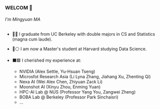 ### WELCOM 👋
###### I'm Mingyuan MA

- 🔷🔶 I graduate from UC Berkeley with double majors in CS and Statistics (magna cum laude).
- 🔴⚪️ I am now a Master's student at Harvard studying Data Science.
- ⬛️🟩 I cherished my experience at:
  
  - NVIDIA (Alex Settle, Yu-Hsuan Tseng)
  - Microsfot Research Asia (Li Lyna Zhang, Jiahang Xu, Zhenting Qi)
  - Nexa AI (Wei Alex Chen, Zhiyuan Zack Li)
  - Moonshot AI (Xinyu Zhou, Enming Yuan)
  - HPC-AI Lab @ NUS (Professor Yang You, Zangwei Zheng)
  - BOBA Lab @ Berkeley (Professor Park Sinchaisri)
  - ...

<!--
### WELCOM 👋
###### I'm Mingyuan MA

- 🔷🔶 I enjoy my undergrad study at UC Berkeley, majoring Statistics and Computer Science and graduating in May 2023 
- 🔴⚪️ I am leaving from Cal to Harvard University to study Data Science in FALL 2023
- 🔭 I’m currently working on HPC lab at National University of Singapore (NUS) and BOBA lab at UC Berkeley
- 🌱 I’m currently doing reserach on Large Models Continual Learning and Human-AI Collaboration on Decision Making
-->

<!--
**Thunderbeee/Thunderbeee** is a ✨ _special_ ✨ repository because its `README.md` (this file) appears on your GitHub profile.

Here are some ideas to get you started:

- 🐻 I enjoy my four years at UC Berkeley where I studied Statistics and Computer Science. I am leaving to Harvard University to study Data Science
- 🔭 I’m currently working on HPC lab at National University of Singapore (NUS) and BOBA lab at UC Berkeley
- 🌱 I’m currently doing reserach on Large Models and Human-AI Collaboration on Decision Making
-->
